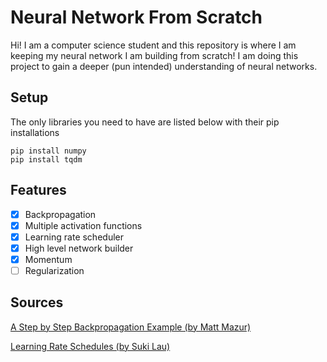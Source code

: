 # Neural Network From Scratch

Hi! I am a computer science student and this repository is where I am keeping my neural network I am building from scratch! I am doing this project to gain a deeper (pun intended) understanding of neural networks.


## Setup

The only libraries you need to have are listed below with their pip installations

    pip install numpy
    pip install tqdm

## Features

- [x] Backpropagation
- [x] Multiple activation functions
- [x] Learning rate scheduler
- [x] High level network builder
- [x] Momentum
- [ ] Regularization

## Sources

[A Step by Step Backpropagation Example (by Matt Mazur)](https://mattmazur.com/2015/03/17/a-step-by-step-backpropagation-example/)

[Learning Rate Schedules (by Suki Lau)](https://towardsdatascience.com/learning-rate-schedules-and-adaptive-learning-rate-methods-for-deep-learning-2c8f433990d1)
